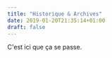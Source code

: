 ```yaml
---
title: "Historique & Archives"
date: 2019-01-20T21:35:14+01:00
draft: false
---
```


C'est ici que ça se passe.
